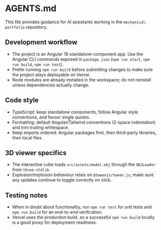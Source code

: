 # AGENTS.md

This file provides guidance for AI assistants working in the `mechanical-portfolio` repository.

## Development workflow
- The project is an Angular 18 standalone-component app. Use the Angular CLI commands exposed in `package.json` (`npm run start`, `npm run build`, `npm run test`).
- Prefer running `npm run build` before submitting changes to make sure the project stays deployable on Vercel.
- Node modules are already installed in the workspace; do not reinstall unless dependencies actually change.

## Code style
- TypeScript: keep standalone components, follow Angular style conventions, and favour single quotes.
- Formatting: default Angular/Tailwind conventions (2-space indentation) and trim trailing whitespace.
- Keep imports ordered: Angular packages first, then third-party libraries, then local files.

## 3D viewer specifics
- The interactive cube loads `src/assets/model.obj` through the `OBJLoader` from `three-stdlib`.
- Explosion/implosion behaviour relies on `@tweenjs/tween.js`; make sure any updates continue to toggle correctly on click.

## Testing notes
- When in doubt about functionality, run `npm run test` for unit tests and `npm run build` for an end-to-end verification.
- Vercel uses the production build, so a successful `npm run build` locally is a good proxy for deployment readiness.
